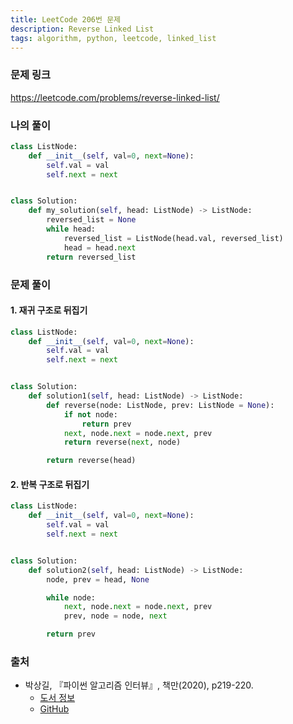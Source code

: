 ```yaml
---
title: LeetCode 206번 문제
description: Reverse Linked List
tags: algorithm, python, leetcode, linked_list
---
```


### 문제 링크

https://leetcode.com/problems/reverse-linked-list/

### 나의 풀이

```python
class ListNode:
    def __init__(self, val=0, next=None):
        self.val = val
        self.next = next


class Solution:
    def my_solution(self, head: ListNode) -> ListNode:
        reversed_list = None
        while head:
            reversed_list = ListNode(head.val, reversed_list)
            head = head.next
        return reversed_list
```

### 문제 풀이

#### 1. 재귀 구조로 뒤집기

```python
class ListNode:
    def __init__(self, val=0, next=None):
        self.val = val
        self.next = next


class Solution:
    def solution1(self, head: ListNode) -> ListNode:
        def reverse(node: ListNode, prev: ListNode = None):
            if not node:
                return prev
            next, node.next = node.next, prev
            return reverse(next, node)

        return reverse(head)
```

#### 2. 반복 구조로 뒤집기

```python
class ListNode:
    def __init__(self, val=0, next=None):
        self.val = val
        self.next = next


class Solution:
    def solution2(self, head: ListNode) -> ListNode:
        node, prev = head, None

        while node:
            next, node.next = node.next, prev
            prev, node = node, next

        return prev
```

### 출처

- 박상길, 『파이썬 알고리즘 인터뷰』, 책만(2020), p219-220.
  - [도서 정보](https://www.onlybook.co.kr/entry/algorithm-interview)
  - [GitHub](https://github.com/onlybooks/algorithm-interview)
